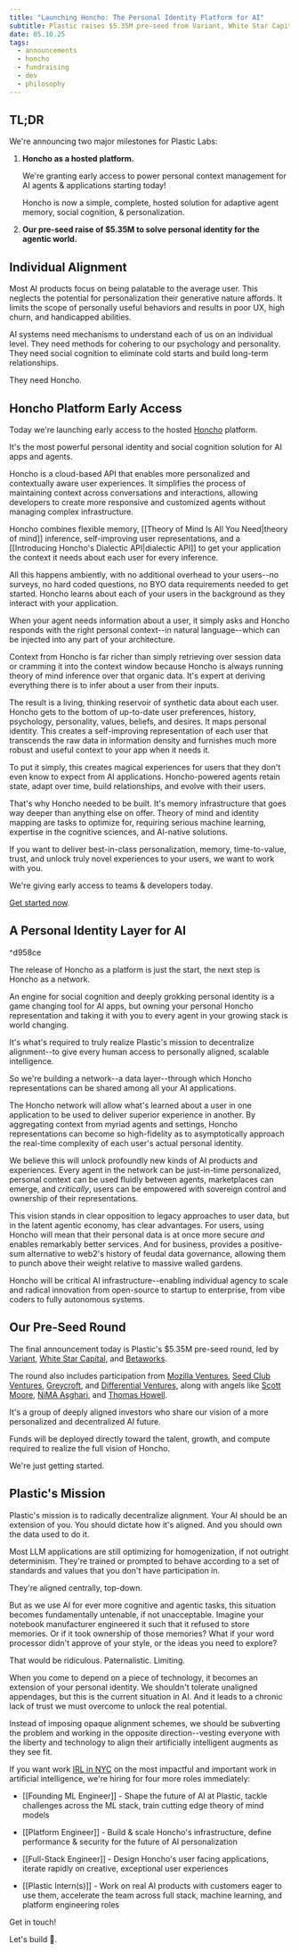 ```yaml
---
title: "Launching Honcho: The Personal Identity Platform for AI"
subtitle: Plastic raises $5.35M pre-seed from Variant, White Star Capital, & Betaworks to build critical AI infrastructure
date: 05.10.25
tags:
  - announcements
  - honcho
  - fundraising
  - dev
  - philosophy
---
```

## TL;DR

We're announcing two major milestones for Plastic Labs:

1. **Honcho as a hosted platform.** 

	We're granting early access to power personal context management for AI agents & applications starting today!
	
	Honcho is now a simple, complete, hosted solution for adaptive agent memory, social cognition, & personalization.

2. **Our pre-seed raise of $5.35M to solve personal identity for the agentic world.**

## Individual Alignment

Most AI products focus on being palatable to the average user. This neglects the potential for personalization their generative nature affords. It limits the scope of personally useful behaviors and results in poor UX, high churn, and handicapped abilities.

AI systems need mechanisms to understand each of us on an individual level. They need methods for cohering to our psychology and personality. They need social cognition to eliminate cold starts and build long-term relationships.

They need Honcho.

## Honcho Platform Early Access

Today we're launching early access to the hosted [Honcho](https://honcho.dev) platform.

It's the most powerful personal identity and social cognition solution for AI apps and agents.

Honcho is a cloud-based API that enables more personalized and contextually aware user experiences. It simplifies the process of maintaining context across conversations and interactions, allowing developers to create more responsive and customized agents without managing complex infrastructure.

Honcho combines flexible memory, [[Theory of Mind Is All You Need|theory of mind]] inference, self-improving user representations, and a [[Introducing Honcho's Dialectic API|dialectic API]] to get your application the context it needs about each user for every inference.

All this happens ambiently, with no additional overhead to your users--no surveys, no hard coded questions, no BYO data requirements needed to get started. Honcho learns about each of your users in the background as they interact with your application.

When your agent needs information about a user, it simply asks and Honcho responds with the right personal context--in natural language--which can be injected into any part of your architecture.

Context from Honcho is far richer than simply retrieving over session data or cramming it into the context window because Honcho is always running theory of mind inference over that organic data. It's expert at deriving everything there is to infer about a user from their inputs.

The result is a living, thinking reservoir of synthetic data about each user. Honcho gets to the bottom of up-to-date user preferences, history, psychology, personality, values, beliefs, and desires. It maps personal identity. This creates a self-improving representation of each user that transcends the raw data in information density and furnishes much more robust and useful context to your app when it needs it.

To put it simply, this creates magical experiences for users that they don't even know to expect from AI applications. Honcho-powered agents retain state, adapt over time, build relationships, and evolve with their users.

That's why Honcho needed to be built. It's memory infrastructure that goes way deeper than anything else on offer. Theory of mind and identity mapping are tasks to optimize for, requiring serious machine learning, expertise in the cognitive sciences, and AI-native solutions.

If you want to deliver best-in-class personalization, memory, time-to-value, trust, and unlock truly novel experiences to your users, we want to work with you. 

We're giving early access to teams & developers today.

[Get started now](https://honcho.dev).

## A Personal Identity Layer for AI

^d958ce

The release of Honcho as a platform is just the start, the next step is Honcho as a network.

An engine for social cognition and deeply grokking personal identity is a game changing tool for AI apps, but owning your personal Honcho representation and taking it with you to every agent in your growing stack is world changing.

It's what's required to truly realize Plastic's mission to decentralize alignment--to give every human access to personally aligned, scalable intelligence.

So we're building a network--a data layer--through which Honcho representations can be shared among all your AI applications.

The Honcho network will allow what's learned about a user in one application to be used to deliver superior experience in another. By aggregating context from myriad agents and settings, Honcho representations can become so high-fidelity as to asymptotically approach the real-time complexity of each user's actual personal identity. 

We believe this will unlock profoundly new kinds of AI products and experiences. Every agent in the network can be just-in-time personalized, personal context can be used fluidly between agents, marketplaces can emerge, and *critically*, users can be empowered with sovereign control and ownership of their representations.

This vision stands in clear opposition to legacy approaches to user data, but in the latent agentic economy, has clear advantages. For users, using Honcho will mean that their personal data is at once more secure *and* enables remarkably better services. And for business, provides a positive-sum alternative to web2's history of feudal data governance, allowing them to punch above their weight relative to massive walled gardens.

Honcho will be critical AI infrastructure--enabling individual agency to scale and radical innovation from open-source to startup to enterprise, from vibe coders to fully autonomous systems.

## Our Pre-Seed Round

The final announcement today is Plastic's $5.35M pre-seed round, led by [Variant](https://variant.fund/), [White Star Capital](https://whitestarcapital.com/), and [Betaworks](https://www.betaworks.com/).

The round also includes participation from [Mozilla Ventures](https://mozilla.vc/), [Seed Club Ventures](https://www.seedclub.xyz/getfunded/ventures), [Greycroft](https://www.greycroft.com/), and [Differential Ventures](https://www.differential.vc/), along with angels like [Scott Moore](https://x.com/notscottmoore), [NiMA Asghari](https://x.com/ywayisaway), and [Thomas Howell](https://x.com/seethomasowl).

It's a group of deeply aligned investors who share our vision of a more personalized and decentralized AI future.

Funds will be deployed directly toward the talent, growth, and compute required to realize the full vision of Honcho.

We're just getting started.

## Plastic's Mission

Plastic's mission is to radically decentralize alignment. Your AI should be an extension of you. You should dictate how it's aligned. And you should own the data used to do it.

Most LLM applications are still optimizing for homogenization, if not outright determinism. They're trained or prompted to behave according to a set of standards and values that you don't have participation in. 

They're aligned centrally, top-down.

But as we use AI for ever more cognitive and agentic tasks, this situation becomes fundamentally untenable, if not unacceptable. Imagine your notebook manufacturer engineered it such that it refused to store memories. Or if it took ownership of those memories? What if your word processor didn't approve of your style, or the ideas you need to explore?

That would be ridiculous. Paternalistic. Limiting.

When you come to depend on a piece of technology, it becomes an extension of your personal identity. We shouldn't tolerate unaligned appendages, but this is the current situation in AI. And it leads to a chronic lack of trust we must overcome to unlock the real potential.

Instead of imposing opaque alignment schemes, we should be subverting the problem and working in the opposite direction--vesting everyone with the liberty and technology to align their artificially intelligent augments as they see fit.

If you want work [IRL in NYC](https://www.therefineryatdomino.com/) on the most impactful and important work in artificial intelligence, we're hiring for four more roles immediately:

- [[Founding ML Engineer]] - Shape the future of AI at Plastic, tackle challenges across the ML stack, train cutting edge theory of mind models

- [[Platform Engineer]] - Build & scale Honcho's infrastructure, define performance & security for the future of AI personalization

- [[Full-Stack Engineer]] - Design Honcho's user facing applications, iterate rapidly on creative, exceptional user experiences

- [[Plastic Intern(s)]] - Work on real AI products with customers eager to use them, accelerate the team across full stack, machine learning, and platform engineering roles

Get in touch! 

Let's build 🥽.